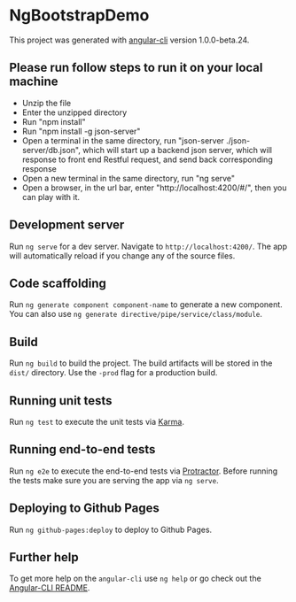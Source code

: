 # NgBootstrapDemo

This project was generated with [angular-cli](https://github.com/angular/angular-cli) version 1.0.0-beta.24.

## Please run follow steps to run it on your local machine
* Unzip the file
* Enter the unzipped directory
* Run "npm install"
* Run "npm install -g json-server"
* Open a terminal in the same directory, run "json-server ./json-server/db.json", which will start up a backend json server, which will response to front end Restful request, and send back corresponding response
* Open a new terminal in the same directory, run "ng serve"
* Open a browser, in the url bar, enter "http://localhost:4200/#/", then you can play with it.

## Development server
Run `ng serve` for a dev server. Navigate to `http://localhost:4200/`. The app will automatically reload if you change any of the source files.

## Code scaffolding

Run `ng generate component component-name` to generate a new component. You can also use `ng generate directive/pipe/service/class/module`.

## Build

Run `ng build` to build the project. The build artifacts will be stored in the `dist/` directory. Use the `-prod` flag for a production build.

## Running unit tests

Run `ng test` to execute the unit tests via [Karma](https://karma-runner.github.io).

## Running end-to-end tests

Run `ng e2e` to execute the end-to-end tests via [Protractor](http://www.protractortest.org/).
Before running the tests make sure you are serving the app via `ng serve`.

## Deploying to Github Pages

Run `ng github-pages:deploy` to deploy to Github Pages.

## Further help

To get more help on the `angular-cli` use `ng help` or go check out the [Angular-CLI README](https://github.com/angular/angular-cli/blob/master/README.md).
